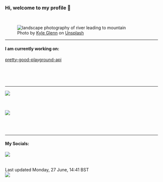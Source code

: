 <h3>Hi, welcome to my profile 👋</h3>

<br />
<figure>
  <img
    src="https://images.unsplash.com/photo-1502298771545-937cd94b0f48?crop=entropy&cs=tinysrgb&fit=max&fm=jpg&ixid=MnwyNzQ3MDB8MHwxfHJhbmRvbXx8fHx8fHx8fDE2NTYzMzMxNDE&ixlib=rb-1.2.1&q=80&w=1080&auto=format"
    alt="landscape photography of river leading to mountain" 
  />
  <figcaption>Photo by <a
    href="https://unsplash.com/@kylejglenn?utm_source=Profile%20readme&utm_medium=referral">Kyle Glenn</a> on <a
    href="https://unsplash.com/?utm_source=Profile%20readme&utm_medium=referral">Unsplash</a></figcaption>
</figure>


<hr />
<h4>I am currently working on:</h4>
<a href="https://github.com/ShaneLucy/pretty-good-playground-api">pretty-good-playground-api</a>

<br /><br /><br />

<hr />
<img
  src="https://github-readme-stats.vercel.app/api?username=shanelucy&show_icons=true&theme=calm"
/>
<br /><br /><br />

<img 
  src="https://github-readme-stats.vercel.app/api/top-langs/?username=shanelucy&theme=calm"
/>
<br /><br /><br /><br />
<hr />
<h4>My Socials:</h4>
<a href="https://uk.linkedin.com/in/shane-lucy-4735b616a">
  <img
    src="https://img.shields.io/badge/linkedin%20-%230077B5.svg?&style=for-the-badge&logo=linkedin&logoColor=white"
  />
</a>
<br /><br /><br />
Last updated Monday, 27 June, 14:41 BST
<br />
<img
  src="https://github.com/ShaneLucy/ShaneLucy/workflows/README%20build/badge.svg"
/>
